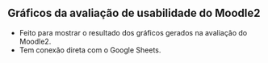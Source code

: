 ## Gráficos da avaliação de usabilidade do Moodle2

* Feito para mostrar o resultado dos gráficos gerados na avaliação do Moodle2.
* Tem conexão direta com o Google Sheets.
